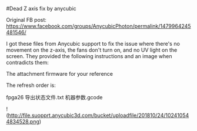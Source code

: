 ﻿
#Dead Z axis fix by anycubic

Original FB post: https://www.facebook.com/groups/AnycubicPhoton/permalink/1479964245481546/


I got these files from Anycubic support to fix the issue where there's no movement on the z-axis, the fans don't turn on, and no UV light on the screen. They provided the following instructions and an image when contradicts them:  


The attachment firmware for your reference  

The refresh order is: 

fpga26 
导出状态文件.txt
机器参数.gcode

!(http://file.suopprt.anycubic3d.com/bucket/uploadfile/201810/24/102410544834528.png)